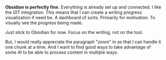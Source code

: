 **Obsidian is perfectly fine**. Everything is already set up and connected. I like the GIT integration. This means that I can create a writing progress visualization if need be. A dashboard of sorts. Primarily for motivation. To visually see the progress being made.

Just stick to Obsidian for now. Focus on the writing, not on the tool.

But, I would really appreciate the paragraph "zoom" in so that I can handle it one chunk at a time. And I want to find good ways to take advantage of some AI to be able to process content in multiple ways.

